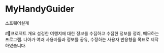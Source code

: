 # MyHandyGuider
소프웨어설계

#📒프로젝트 개요
설정한 여행지에 대한 정보를 수집하고 수집한 정보를 정리, 메모하는 프로그램.
나아가 여러 사용자들과 정보를 공유, 수정하는 사용자 반응형을 목표로 제작하였습니다.
